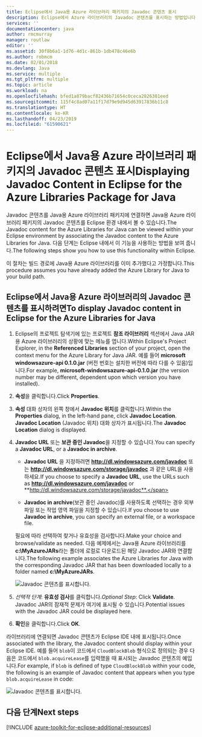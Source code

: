```yaml
---
title: Eclipse에서 Java용 Azure 라이브러리 패키지의 Javadoc 콘텐츠 표시
description: Eclipse에서 Azure 라이브러리의 Javadoc 콘텐츠를 표시하는 방법입니다.
services: ''
documentationcenter: java
author: rmcmurray
manager: routlaw
editor: ''
ms.assetid: 30f8b6a1-1d76-4d1c-861b-1db478c46e6b
ms.author: robmcm
ms.date: 02/01/2018
ms.devlang: Java
ms.service: multiple
ms.tgt_pltfrm: multiple
ms.topic: article
ms.workload: na
ms.openlocfilehash: bfed1a879bacf82436b71654c0ceca2826381eed
ms.sourcegitcommit: 115f4c8ad07a11f17d79e9d945d63917836b11c8
ms.translationtype: HT
ms.contentlocale: ko-KR
ms.lasthandoff: 04/23/2019
ms.locfileid: "61590621"
---
```

# <a name="displaying-javadoc-content-in-eclipse-for-the-azure-libraries-package-for-java"></a><span data-ttu-id="df13d-103">Eclipse에서 Java용 Azure 라이브러리 패키지의 Javadoc 콘텐츠 표시</span><span class="sxs-lookup"><span data-stu-id="df13d-103">Displaying Javadoc Content in Eclipse for the Azure Libraries Package for Java</span></span>

<span data-ttu-id="df13d-104">Javadoc 콘텐츠를 Java용 Azure 라이브러리 패키지에 연결하면 Java용 Azure 라이브러리 패키지의 Javadoc 콘텐츠를 Eclipse 환경 내에서 볼 수 있습니다.</span><span class="sxs-lookup"><span data-stu-id="df13d-104">The Javadoc content for the Azure Libraries for Java can be viewed within your Eclipse environment by associating the Javadoc content to the Azure Libraries for Java.</span></span> <span data-ttu-id="df13d-105">다음 단계는 Eclipse 내에서 이 기능을 사용하는 방법을 보여 줍니다.</span><span class="sxs-lookup"><span data-stu-id="df13d-105">The following steps show you how to use this functionality within Eclipse.</span></span>

<span data-ttu-id="df13d-106">이 절차는 빌드 경로에 Java용 Azure 라이브러리를 이미 추가했다고 가정합니다.</span><span class="sxs-lookup"><span data-stu-id="df13d-106">This procedure assumes you have already added the Azure Library for Java to your build path.</span></span>

## <a name="to-display-javadoc-content-in-eclipse-for-the-azure-libraries-for-java"></a><span data-ttu-id="df13d-107">Eclipse에서 Java용 Azure 라이브러리의 Javadoc 콘텐츠를 표시하려면</span><span class="sxs-lookup"><span data-stu-id="df13d-107">To display Javadoc content in Eclipse for the Azure Libraries for Java</span></span>

1. <span data-ttu-id="df13d-108">Eclipse의 프로젝트 탐색기에 있는 프로젝트 **참조 라이브러리** 섹션에서 Java JAR용 Azure 라이브러리의 상황에 맞는 메뉴를 엽니다.</span><span class="sxs-lookup"><span data-stu-id="df13d-108">Within Eclipse's Project Explorer, in the **Referenced Libraries** section of your project, open the context menu for the Azure Library for Java JAR.</span></span> <span data-ttu-id="df13d-109">예를 들어 **microsoft windowsazure-api 0.1.0.jar** (버전 번호는 설치한 버전에 따라 다를 수 있음)입니다.</span><span class="sxs-lookup"><span data-stu-id="df13d-109">For example, **microsoft-windowsazure-api-0.1.0.jar** (the version number may be different, dependent upon which version you have installed).</span></span>

1. <span data-ttu-id="df13d-110">**속성**을 클릭합니다.</span><span class="sxs-lookup"><span data-stu-id="df13d-110">Click **Properties**.</span></span>

1. <span data-ttu-id="df13d-111">**속성** 대화 상자의 왼쪽 창에서 **Javadoc 위치**를 클릭합니다.</span><span class="sxs-lookup"><span data-stu-id="df13d-111">Within the **Properties** dialog, in the left-hand pane, click **Javadoc Location**.</span></span> <span data-ttu-id="df13d-112">**Javadoc Location** (Javadoc 위치) 대화 상자가 표시됩니다.</span><span class="sxs-lookup"><span data-stu-id="df13d-112">The **Javadoc Location** dialog is displayed.</span></span>

1. <span data-ttu-id="df13d-113">**Javadoc URL** 또는 **보관 중인 Javadoc**을 지정할 수 있습니다.</span><span class="sxs-lookup"><span data-stu-id="df13d-113">You can specify a **Javadoc URL**, or a **Javadoc in archive**.</span></span>

   * <span data-ttu-id="df13d-114">**Javadoc URL** 을 지정하려면 **http://dl.windowsazure.com/javadoc** 또는 **http://dl.windowsazure.com/storage/javadoc** 과 같은 URL을 사용하세요.</span><span class="sxs-lookup"><span data-stu-id="df13d-114">If you choose to specify a **Javadoc URL**, use the URLs such as **http://dl.windowsazure.com/javadoc** or **http://dl.windowsazure.com/storage/javadoc**.</span></span>

   * <span data-ttu-id="df13d-115">**Javadoc in archive**(보관 중인 Javadoc)를 사용하도록 선택하는 경우 외부 파일 또는 작업 영역 파일을 지정할 수 있습니다.</span><span class="sxs-lookup"><span data-stu-id="df13d-115">If you choose to use **Javadoc in archive**, you can specify an external file, or a workspace file.</span></span>

   <span data-ttu-id="df13d-116">필요에 따라 선택하여 찾거나 유효성을 검사합니다.</span><span class="sxs-lookup"><span data-stu-id="df13d-116">Make your choice and browse/validate as needed.</span></span> <span data-ttu-id="df13d-117">다음 예제에서는 Java용 Azure 라이브러리를 **c:\MyAzureJARs**라는 폴더에 로컬로 다운로드된 해당 Javadoc JAR와 연결합니다.</span><span class="sxs-lookup"><span data-stu-id="df13d-117">The following example associates the Azure Libraries for Java with the corresponding Javadoc JAR that has been downloaded locally to a folder named **c:\MyAzureJARs**.</span></span>

   ![Javadoc 콘텐츠를 표시합니다.][ic553487]

1. <span data-ttu-id="df13d-119">*선택적 단계*: **유효성 검사**를 클릭합니다.</span><span class="sxs-lookup"><span data-stu-id="df13d-119">*Optional Step*: Click **Validate**.</span></span> <span data-ttu-id="df13d-120">Javadoc JAR의 잠재적 문제가 여기에 표시될 수 있습니다.</span><span class="sxs-lookup"><span data-stu-id="df13d-120">Potential issues with the Javadoc JAR could be displayed here.</span></span>

1. <span data-ttu-id="df13d-121">**확인**을 클릭합니다.</span><span class="sxs-lookup"><span data-stu-id="df13d-121">Click **OK**.</span></span>

<span data-ttu-id="df13d-122">라이브러리에 연결되면 Javadoc 콘텐츠가 Eclipse IDE 내에 표시됩니다.</span><span class="sxs-lookup"><span data-stu-id="df13d-122">Once associated with the library, the Javadoc content should display within your Eclipse IDE.</span></span> <span data-ttu-id="df13d-123">예를 들어 `blob`이 코드에서 `CloudBlockBlob` 형식으로 정의되는 경우 다음은 코드에서 `blob.acquireLease`를 입력했을 때 표시되는 Javadoc 콘텐츠의 예입니다.</span><span class="sxs-lookup"><span data-stu-id="df13d-123">For example, if `blob` is defined of type `CloudBlockBlob` within your code, the following is an example of Javadoc content that appears when you type `blob.acquireLease` in code:</span></span>

![Javadoc 콘텐츠를 표시합니다.][ic553488]

## <a name="next-steps"></a><span data-ttu-id="df13d-125">다음 단계</span><span class="sxs-lookup"><span data-stu-id="df13d-125">Next steps</span></span>

[!INCLUDE [azure-toolkit-for-eclipse-additional-resources](../includes/azure-toolkit-for-eclipse-additional-resources.md)]

<!-- URL List -->

<!-- Legacy MSDN URL = https://msdn.microsoft.com/library/azure/hh698319.aspx -->

<!-- IMG List -->

[ic553487]: media/azure-toolkit-for-eclipse-displaying-javadoc-content-for-azure-libraries/ic553487.png
[ic553488]: media/azure-toolkit-for-eclipse-displaying-javadoc-content-for-azure-libraries/ic553488.png

